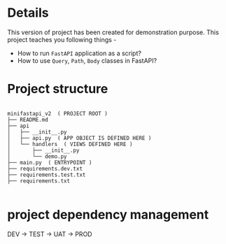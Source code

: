 # Details

This version of project has been created for demonstration purpose.
This project teaches you following things - 

- How to run `FastAPI` application as a script?
- How to use `Query`, `Path`, `Body` classes in FastAPI?


# Project structure

```

minifastapi_v2  ( PROJECT ROOT )
├── README.md    
├── api
│   ├── __init__.py
│   ├── api.py  ( APP OBJECT IS DEFINED HERE )
│   └── handlers  ( VIEWS DEFINED HERE )
│       ├── __init__.py
│       └── demo.py
├── main.py  ( ENTRYPOINT )
├── requirements.dev.txt
├── requirements.test.txt
├── requirements.txt


```


# project dependency management

DEV -> TEST -> UAT -> PROD